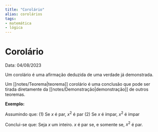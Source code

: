 ```yaml
---
title: "Corolário"
alias: corolários
tags:
- matemática
- lógica
---
```

# Corolário

Data: 04/08/2023

Um corolário é uma afirmação deduzida de uma verdade já demonstrada.

Um [[notes/Teorema|teorema]] corolário é uma conclusão que pode ser tirada diretamente da [[notes/Demonstração|demonstração]] de outros teoremas.

**Exemplo:**

Assumindo que:
(1) Se $x$ é par, $x^2$ é par
(2) Se $x$ é ímpar, $x^2$ é ímpar

Conclui-se que:
Seja $x$ um inteiro. $x$ é par se, e somente se, $x^2$ é par.